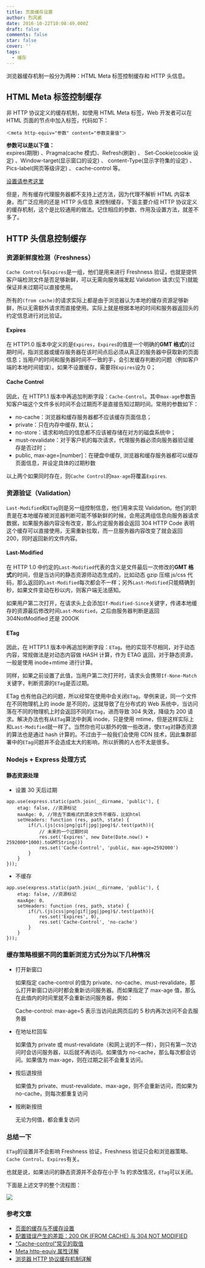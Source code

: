 ```yaml
---
title: 页面缓存设置
author: 烈风裘
date: 2016-10-22T10:08:49.000Z
draft: false
comments: false
star: false
cover: ''
tags: 
  - 缓存
---
```


浏览器缓存机制一般分为两种：HTML Meta 标签控制缓存和 HTTP 头信息。

## HTML Meta 标签控制缓存

非 HTTP 协议定义的缓存机制，如使用 HTML Meta 标签，Web 开发者可以在 HTML 页面的<head>节点中加入<meta>标签，代码如下：

```
＜meta http-equiv="参数" content="参数变量值"＞
```

**参数可以是以下值：**  
expires(期限) 、Pragma(cache 模式)、Refresh(刷新) 、
Set-Cookie(cookie 设定) 、Window-target(显示窗口的设定) 、
content-Type(显示字符集的设定) 、Pics-label(网页等级评定) 、
cache-control 等。

[设置请参考这里](http://kinglyhum.iteye.com/blog/827807)

但是，所有缓存代理服务器都不支持上述方法，因为代理不解析 HTML 内容本身。而广泛应用的还是 HTTP 头信息 来控制缓存，下面主要介绍 HTTP 协议定义的缓存机制，这个是比较通用的做法。记住相应的参数、作用及设置方法，就差不多了。

## HTTP 头信息控制缓存

### 资源新鲜度检测（Freshness）

`Cache Control`与`Expires`是一组，他们是用来进行 Freshness 验证，也就是提供客户端检测文件是否足够新鲜，可以无需向服务端发起 Validation 请求(见下)就能保证并未过期可以直接使用。

所有的`(from cache)`的请求实际上都是由于浏览器认为本地的缓存资源足够新鲜，所以无需额外请求而直接使用。实际上就是根据本地的时间和服务器返回头的约定信息进行对比验证。

#### Expires

在 HTTP1.0 版本中定义的是`Expires`，`Expires`的值是一个明确的**GMT 格式**的过期时间，指浏览器或缓存服务器在该时间点后必须从真正的服务器中获取新的页面信息；当用户的时间和服务器时间不一致的手，会引发缓存判断的问题（例如客户端的本地时间错误）。如果不设置缓存，需要将`Expires`设为 0；

#### Cache Control

因此，在 HTTP1.1 版本中再追加判断字段：`Cache-Control`。其中`max-age`参数告知客户端这个文件多长时间不会过期而不是直接告知过期时间。常用的参数如下：

* no-cache：浏览器和缓存服务器都不应该缓存页面信息；
* private：只在内存中缓存, 默认；
* no-store：请求和响应的信息都不应该被存储在对方的磁盘系统中；
* must-revalidate：对于客户机的每次请求，代理服务器必须向服务器验证缓存是否过时；
* public, max-age=[number]：在硬盘中缓存, 浏览器和缓存服务器都可以缓存页面信息，并设定具体的过期秒数

以上两个如果同时存在，则`Cache Control`的`max-age`将覆盖`Expires`.

### 资源验证（Validation）

`Last-Modified`和`ETag`则是另一组控制信息，他们用来实现 Validation。他们的职责是在本地缓存被浏览器判断可能不够新鲜的时候，会用这两组信息向服务器请求数据，如果服务器内容没有改变，那么约定服务器会返回 304 HTTP Code 表明这个缓存可以直接使用，无需重新拉取，而一旦服务器内容改变了就会返回 200，同时返回新的文件内容。

#### Last-Modified

在 HTTP 1.0 中约定的`Last-Modified`代表的含义是文件最后一次修改的**GMT 格式**的时间，但是当访问的静态资源师动态生成的，比如动态 gzip 压缩 js/css 代码，那么返回的`Last-Modified`每次都会不一样；另外`Last-Modified`只能精确到秒，如果文件变动在秒以内，则客户端无法感知。

如果用户第二次打开，在请求头上会添加`If-Modified-Since`关键字，传递本地缓存的资源最后修改时间`Last-Modified`，之后由服务器判断是返回 304NotModified 还是 200OK

#### ETag

因此，在 HTTP1.1 版本中再追加判断字段：`ETag`。他的实现不尽相同，对于动态内容，常规做法是对动态内容做 HASH 计算，作为 ETAG 返回，对于静态资源，一般是使用 inode+mtime 进行计算。

同样，如果之前设置了此值，当用户第二次打开时，请求头会携带`If-None-Match`关键字，判断资源的`ETag`是否过期。

ETag 也有他自己的问题，所以经常在使用中会关闭`ETag`。举例来说，同一个文件在不同物理机上的 inode 是不同的，这就导致了在分布式的 Web 系统中，当访问落在不同的物理机上时会返回不同的`ETag`，进而导致 304 失效，降级为 200 请求。解决办法也有从`ETag`算法中剥离 inode，只是使用 mtime，但是这样实际上和`Last-Modified`就一样了。当然你也可以额外的做一些改进，使`ETag`对静态资源的算法也是通过 hash 计算的。不过由于一般我们会使用 CDN 技术，因此集群部署中的`ETag`问题并不会造成太大的影响，所以折腾的人也不太是很多。

### Nodejs + Express 处理方式

#### 静态资源处理

* 设置 30 天后过期

```
app.use(express.static(path.join(__dirname, 'public'), {
	etag: false, //资源标记
	maxAge: 0, //除去下面格式的其余文件不缓存，比如html
	setHeaders: function (res, path, state) {
		if(/\.(js|css|png|gif|jpg|jpeg)$/.test(path)){
			// 未来的一个过期时间
			res.set('Expires', new Date(Date.now() + 2592000*1000).toGMTString())
			res.set('Cache-Control', 'public, max-age=2592000')
		}
	}
}));
```

* 不缓存

```
app.use(express.static(path.join(__dirname, 'public'), {
    etag: false, //资源标记
    maxAge: 0，
    setHeaders: function (res, path, state) {
        if(/\.(js|css|png|gif|jpg|jpeg)$/.test(path)){
            res.set('Expires', 0),
            res.set('Cache-Control', 'no-cache')
        }
    }
}));
```

### 缓存策略根据不同的重新浏览方式分为以下几种情况

* 打开新窗口

  如果指定 cache-control 的值为 private、no-cache、must-revalidate，那么打开新窗口访问时都会重新访问服务器。而如果指定了 max-age 值，那么在此值内的时间里就不会重新访问服务器，例如：

  Cache-control: max-age=5
  表示当访问此网页后的 5 秒内再次访问不会去服务器

* 在地址栏回车

  如果值为 private 或 must-revalidate（和网上说的不一样），则只有第一次访问时会访问服务器，以后就不再访问。如果值为 no-cache，那么每次都会访问。如果值为 max-age，则在过期之前不会重复访问。

* 按后退按扭

  如果值为 private、must-revalidate、max-age，则不会重新访问，而如果为 no-cache，则每次都重复访问

* 按刷新按扭

  无论为何值，都会重复访问

### 总结一下

`ETag`的设置并不会影响 Freshness 验证，Freshness 验证只会和浏览器策略、`Cache Control`、`Expires`有关。

也就是说，如果访问的静态资源并不会存在小于 1s 的求改情况，`ETag`可以关闭。

下面是上述文字的整个流程图：

![](http://xiangsongtao.com/uploads/1476065346000.png)

### 参考文章

* [页面的缓存与不缓存设置](http://www.cnblogs.com/liuling/archive/2013/07/25/2013-7-25-01.html)
* [配置错误产生的差距：200 OK (FROM CACHE) 与 304 NOT MODIFIED](http://div.io/topic/854#4091)
* ["Cache-control"常见的取值](http://www.cnblogs.com/cuixiping/archive/2008/05/04/1181056.html)
* [Meta http-equiv 属性详解](http://kinglyhum.iteye.com/blog/827807)
* [浏览器 HTTP 协议缓存机制详解](https://my.oschina.net/leejun2005/blog/369148)
